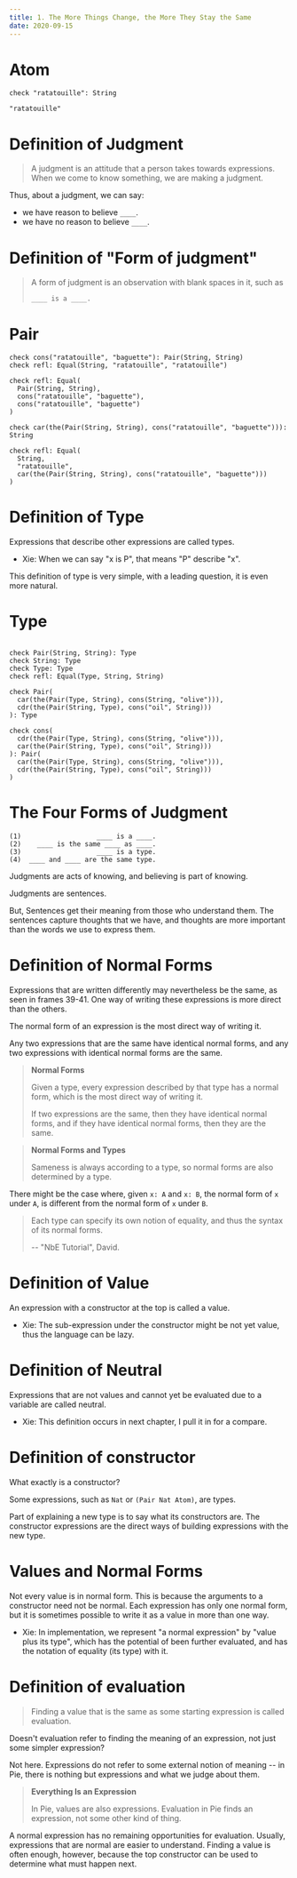 ```yaml
---
title: 1. The More Things Change, the More They Stay the Same
date: 2020-09-15
---
```


# Atom

```cicada
check "ratatouille": String

"ratatouille"
```

# Definition of Judgment

> A judgment is an attitude that a person takes towards expressions.
> When we come to know something, we are making a judgment.

Thus, about a judgment, we can say:

- we have reason to believe `____`.
- we have no reason to believe `____`.

# Definition of "Form of judgment"

> A form of judgment is an observation
> with blank spaces in it, such as
>
> `____ is a ____.`

# Pair

```cicada
check cons("ratatouille", "baguette"): Pair(String, String)
check refl: Equal(String, "ratatouille", "ratatouille")

check refl: Equal(
  Pair(String, String),
  cons("ratatouille", "baguette"),
  cons("ratatouille", "baguette")
)

check car(the(Pair(String, String), cons("ratatouille", "baguette"))): String

check refl: Equal(
  String,
  "ratatouille",
  car(the(Pair(String, String), cons("ratatouille", "baguette")))
)
```

# Definition of Type

Expressions that describe other expressions are called types.

- Xie: When we can say "x is P", that means "P" describe "x".

This definition of type is very simple,
with a leading question, it is even more natural.

# Type

```cicada

check Pair(String, String): Type
check String: Type
check Type: Type
check refl: Equal(Type, String, String)

check Pair(
  car(the(Pair(Type, String), cons(String, "olive"))),
  cdr(the(Pair(String, Type), cons("oil", String)))
): Type

check cons(
  cdr(the(Pair(Type, String), cons(String, "olive"))),
  car(the(Pair(String, Type), cons("oil", String)))
): Pair(
  car(the(Pair(Type, String), cons(String, "olive"))),
  cdr(the(Pair(String, Type), cons("oil", String)))
)
```

# The Four Forms of Judgment

```
(1)                   ____ is a ____.
(2)    ____ is the same ____ as ____.
(3)                   ____ is a type.
(4)  ____ and ____ are the same type.
```

Judgments are acts of knowing, and believing is part of knowing.

Judgments are sentences.

But, Sentences get their meaning from those who understand them.
The sentences capture thoughts that we have,
and thoughts are more important than the words we use to express them.

# Definition of Normal Forms

Expressions that are written differently
may nevertheless be the same,
as seen in frames 39-41.
One way of writing these expressions
is more direct than the others.

The normal form of an expression is the most direct way of writing it.

Any two expressions that are the same have identical normal forms,
and any two expressions with identical normal forms are the same.

> **Normal Forms**
>
> Given a type,
> every expression described by that type has a normal form,
> which is the most direct way of writing it.
>
> If two expressions are the same,
> then they have identical normal forms,
> and if they have identical normal forms,
> then they are the same.

> **Normal Forms and Types**
>
> Sameness is always according to a type, so normal forms
> are also determined by a type.

There might be the case where,
given `x: A` and `x: B`,
the normal form of `x` under `A`,
is different from the normal form of `x` under `B`.

> Each type can specify its own notion of equality,
> and thus the syntax of its normal forms.
>
> -- "NbE Tutorial", David.

# Definition of Value

An expression with a constructor at the top is called a value.

- Xie: The sub-expression under the constructor might be not yet value,
  thus the language can be lazy.

# Definition of Neutral

Expressions that are not values
and cannot yet be evaluated due to a variable
are called neutral.

- Xie: This definition occurs in next chapter,
  I pull it in for a compare.

# Definition of constructor

What exactly is a constructor?

Some expressions, such as `Nat` or `(Pair Nat Atom)`, are types.

Part of explaining a new type
is to say what its constructors are.
The constructor expressions are the direct ways
of building expressions with the new type.

# Values and Normal Forms

Not every value is in normal form. This is because the
arguments to a constructor need not be normal. Each
expression has only one normal form, but it is sometimes
possible to write it as a value in more than one way.

- Xie: In implementation,
  we represent "a normal expression" by "value plus its type",
  which has the potential of been further evaluated,
  and has the notation of equality (its type) with it.

# Definition of evaluation

> Finding a value that is the same as
> some starting expression is called evaluation.

Doesn't evaluation refer to
finding the meaning of an expression,
not just some simpler expression?

Not here. Expressions do not refer to some external notion of meaning
-- in Pie, there is nothing but expressions and what we judge about them.

> **Everything Is an Expression**
>
> In Pie, values are also expressions.
> Evaluation in Pie finds an expression,
> not some other kind of thing.

A normal expression has no remaining opportunities for evaluation.
Usually, expressions that are normal are easier to understand.
Finding a value is often enough, however,
because the top constructor can be used to determine what must happen next.
